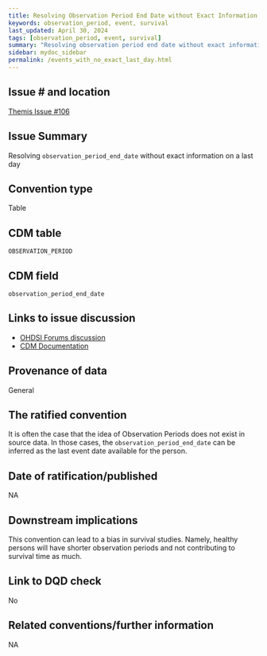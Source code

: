 ```yaml
---
title: Resolving Observation Period End Date without Exact Information on a Last Day
keywords: observation_period, event, survival
last_updated: April 30, 2024
tags: [observation_period, event, survival]
summary: "Resolving observation period end date without exact information on a last day"
sidebar: mydoc_sidebar
permalink: /events_with_no_exact_last_day.html
---
```


## Issue # and location
[Themis Issue #106](https://github.com/OHDSI/Themis/issues/106)

## Issue Summary
Resolving `observation_period_end_date` without exact information on a last day

## Convention type
Table 

## CDM table
`OBSERVATION_PERIOD`

## CDM field
`observation_period_end_date`

## Links to issue discussion
- [OHDSI Forums discussion](https://forums.ohdsi.org/t/resolving-observation-period-end-date-without-exact-information-on-a-last-day/13048)
- [CDM Documentation](https://ohdsi.github.io/CommonDataModel/cdm54.html#observation_period)

## Provenance of data
General

## The ratified convention
It is often the case that the idea of Observation Periods does not exist in source data. In those cases, the `observation_period_end_date` can be inferred as the last event date available for the person.

## Date of ratification/published
NA

## Downstream implications
This convention can lead to a bias in survival studies. Namely, healthy persons will have shorter observation periods and not contributing to survival time as much.

## Link to DQD check
No

## Related conventions/further information
NA
